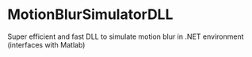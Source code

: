 # MotionBlurSimulatorDLL
Super efficient and fast DLL to simulate motion blur in .NET environment (interfaces with Matlab)
